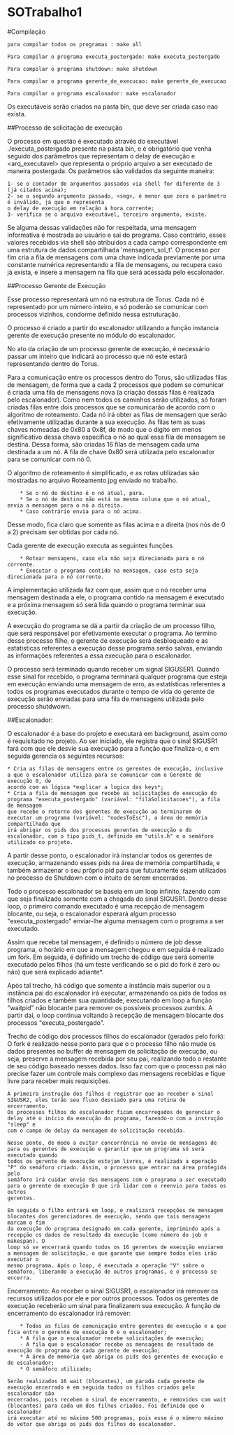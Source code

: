 # SOTrabalho1

#Compilação

	para compilar todos os programas : make all

	Para compilar o programa executa_postergado: make executa_postergado

	Para compilar o programa shutdown: make shutdown

	Para compilar o programa gerente_de_execucao: make gerente_de_execucao

	Para compilar o programa escalonador: make escalonador


Os executáveis serão criados na pasta bin, que deve ser criada caso nao exista.

##Processo de solicitação de execução

O processo em questão é executado através do executável ./executa_postergado presente na pasta bin, 
e é obrigatório que venha seguido dos parâmetros <seg> que representam o delay de execução e <arq_executavel>
que representa o próprio arquivo a ser executado de maneira postergada. Os parâmetros são validados da 
seguinte maneira:

	1- se o contador de argumentos passados via shell for diferente de 3 (já citados acima);
	2- se o segundo argumento passado, <seg>, é menor que zero o parâmetro é inválido, já que o representa
	o delay de execução em relação à hora corrente;
	3- verifica se o arquivo executável, terceiro argumento, existe. 

Se alguma dessas validações não for respeitada, uma mensagem informativa é mostrada ao usuário e sai do
programa. Caso contrário, esses valores recebidos via shell são atribuidos a cada campo correspondente em uma estrutura
de dados compartilhada 'mensagem_sol_t'. O processo por fim cria a fila de mensagens com uma chave indicada previamente 
por uma constante numérica representando a fila de mensagens, ou recupera caso já exista, e insere a mensagem na fila que
será acessada pelo escalonador.

##Processo Gerente de Execução

Esse processo representará um nó na estrutura de Torus. Cada nó é representado por um número inteiro, e só poderão se comunicar
com processos vizinhos, condorme definido nessa estruturação.

O processo é criado a partir do escalonador utilizando a função instancia gerente de execução
presente no módulo do escalonador.

No ato da criação de um processo gerente de execução, é necessário passar um inteiro que indicará ao processo que nó este estará
representando dentro do Torus.

Para a comunicação entre os processos dentro do Torus, são utilizadas filas de mensagem, de forma que a cada 2 processos que 
podem se comunicar é criada uma fila de mensagens nova (a criação dessas filas é realizada pelo escalonador). Como nem todos os caminhos 
serão utilizados, só foram criadas filas entre dois processos que se comunicarão de acordo com o algoritmo de roteamento. Cada nó irá 
obter as filas de mensagem que serão efetivamente utilizadas durante a sua execução. As filas tem as suas chaves nomeadas de 0x80 a 
0x8f, de modo que o digito em menos significativo dessa chava especifica o nó ao qual essa fila de mensagem se destina. Dessa forma, são 
criadas 16 filas de mensagem cada uma destinada a um nó. A fila de chave 0x80 será utilizada pelo escalonador para se comunicar com nó 
0.

O algoritmo de roteamento é simplificado, e as rotas utilizadas são mostradas no arquivo Roteamento.jpg enviado no trabalho.

		* Se o nó de destino é o nó atual, para.
		* Se o nó de destino não está na mesma coluna que o nó atual, envia a mensagem para o nó a direita.
		* Caso contrário envia para o nó acima.

Desse modo, fica claro que somente as filas acima e a direita (nos nós de 0 a 2) precisam ser obtidas por cada nó.
	
Cada gerente de execução executa as seguintes funções

		* Rotear mensagens, caso ela não seja direcionada para o nó corrente.
		* Executar o programa contido na mensagem, caso esta seja direcionada para o nó corrente.

A implementação utilizada faz com que, assim que o nó receber uma mensagem destinada a ele, o programa contido na mensagem é executado e 
a próxima mensagem só será lida quando o programa terminar sua execução.

A execução do programa se dá a partir da criação de um processo filho, que será responsável por efetivamente executar o programa. Ao 
termino desse processo filho, o gerente de execução será desbloqueado e as estatisticas referentes a execução desse programa serão 
salvas, enviando as informações referentes a essa execução para o escalonador. 

O processo será terminado quando receber um signal SIGUSER1. Quando esse sinal for recebido, o programa terminará qualquer programa que 
esteja em execução enviando uma mensagem de erro, as estatísticas referentes a todos os programas executados durante o tempo de vida do 
gerente de execução serão enviadas para uma fila de mensagens utilizada pelo processo shutdwown.

##Escalonador:

O escalonador é a base do projeto e executará em background, assim como é requisitado no projeto. Ao ser iniciado, ele registra que o sinal SIGUSR1 fará
com que ele desvie sua execução para a função que finaliza-o, e em seguida gerencia os seguintes recursos:

	* Cria as filas de mensagens entre os gerentes de execução, inclusive a que o escalonador utiliza para se comunicar com o Gerente de execução 0, de 
	acordo com as lógica *explicar a logica das keys*;
	* Cria a fila de mensagem que recebe as solicitações de execução do programa "executa_postergado" (variável: "filaSolicitacoes"), a fila de mensagem 
	que recebe o retorno dos gerentes de execução ao terminarem de executar um programa (variável: "nodesToEsc"), a área de memória compartilhada que 
	irá abrigar os pids dos processos gerentes de execução e do escalonador, com o tipo pids_t, definido em "utils.h" e o semáforo utilizado no projeto.

A partir desse ponto, o escalonador irá instanciar todos os gerentes de execução, armazenando esses pids na área de memória compartilhada, e também 
armazenar o seu próprio pid para que futuramente sejam utilizados no processo de Shutdown com o intuito de serem encerrados.

Todo o processo escalonador se baseia em um loop infinito, fazendo com que seja finalizado somente com a chegada do sinal SIGUSR1. Dentro desse loop, o 
primeiro comando executado é uma recepção de mensagem blocante, ou seja, o escalonador esperará algum processo "executa_postergado" enviar-lhe alguma 
mensagem com o programa a ser executado. 

Assim que recebe tal mensagem, é definido o número de job desse programa, o horário em que a mensagem chegou e em seguida é realizado um fork. Em 
seguida, é definido um trecho de código que será somente executado pelos filhos (há um teste verificando se o pid do fork é zero ou não) que será 
explicado adiante*. 

Após tal trecho, há código que somente a instância mais superior ou a instância pai do escalonador irá executar, armazenando os pids de todos os filhos 
criados e também sua quantidade, executando em loop a função "waitpid" não blocante para remover os possíveis processos zumbis. A partir daí, o loop 
continua voltando à recepção de mensagem blocante dos processos "executa_postergado".

Trecho de código dos processos filhos do escalonador (gerados pelo fork):
	O fork é realizado nesse ponto para que o o processo filho não mude os dados presentes no buffer de mensagem de solicitação de execução, ou seja, 
	preserve a mensagem recebida por seu pai, realizando todo o restante de seu código baseado nesses dados. Isso faz com que o processo pai não precise 
	fazer um controle mais complexo das mensagens recebidas e fique livre para receber mais requisições.

	A primeira instrução dos filhos é registrar que ao receber o sinal SIGUSR2, eles terão seu fluxo desviado para uma rotina de encerramento.
	Os processos filhos do escalonador ficam encarregados de gerenciar o delay até o início da execução do programa, fazendo-o com a instrução "sleep" e 
	com o campo de delay da mensagem de solicitação recebida.

	Nesse ponto, de modo a evitar concorrência no envio de mensagens de para os gerentes de execução e garantir que um programa só será executado quando 
	todos os gerente de execução estejam livres, é realizada a operação "P" do semáforo criado. Assim, o processo que entrar na área protegida pelo 
	semáforo irá cuidar envio das mensagens com o programa a ser executado para o gerente de execução 0 que irá lidar com o reenvio para todos os outros 
	gerentes. 

	Em seguida o filho entrará em loop, e realizará recepções de mensagem blocantes dos gerenciadores de execução, sendo que tais mensagens marcam o fim 
	da execução do programa designado em cada gerente, imprimindo após a recepção os dados do resultado da execução (como número do job e makespan). O 
	loop só se encerrará quando todos os 16 gerentes de execução enviarem a mensagem de solicitação, o que garante que sempre todos eles irão executar o 
	mesmo programa. Após o loop, é executada a operação "V" sobre o  semáforo, liberando a execução de outros programas, e o processo se encerra.

Encerramento:
	Ao receber o sinal SIGUSR1, o escalonador irá remover os recursos utilizados por ele e por outros processos. Todos os gerentes de execução receberão 
	um sinal para finalizarem sua execução. A função de encerramento do escalonador irá remover:

		* Todas as filas de comunicação entre gerentes de execução e a que fica entre o gerente de execução 0 e o escalonador;
		* A fila que o escalonador recebe solicitações de execução;
		- A fila que o escalonador recebe as mensagens de resultado de execução do programa de cada gerente de execução;
		* A área de memória que abriga os pids dos gerentes de execução e do escalonador;
		* O semáforo utilizado;

	Serão realizados 16 wait (blocantes), um parada cada gerente de execução encerrado e em seguida todos os filhos criados pelo escalonador são 
	encerrados, pois recebem o sinal de encerramento, e removidos com wait (blocantes) para cada um dos filhos criados. Foi definido que o escalonador 
	irá executar até no máximo 500 programas, pois esse é o número máximo do vetor que abriga os pids dos filhos do escalonador.

